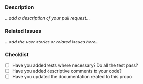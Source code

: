 ### Description

_...add a description of your pull request..._

### Related Issues

_...add the user stories or related issues here..._

### Checklist

- [ ] Have you added tests where necessary? Do all the test pass? 
- [ ] Have you added descriptive comments to your code?
- [ ] Have you updated the documentation related to this propo
